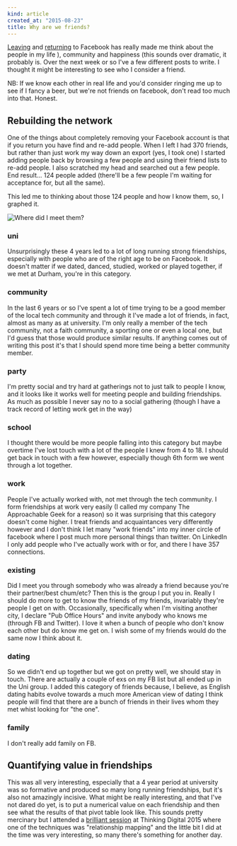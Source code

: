 ```yaml
---
kind: article
created_at: "2015-08-23"
title: Why are we friends?
---
```

[Leaving](/blog/on-leaving-facebook/) and [returning](/blog/returning-to-facebook/) to Facebook has really made me think about the people in my life ), community and happiness (this sounds over dramatic, it probably is.  Over the next week or so I've a few different posts to write.  I thought it might be interesting to see who I consider a friend.

NB: If we know each other in real life and you'd consider ringing me up to see if I fancy a beer, but we're not friends on facebook, don't read too much into that.  Honest.

## Rebuilding the network
One of the things about completely removing your Facebook account is that if you return you have find and re-add people.  When I left I had 370 friends, but rather than just work my way down an export (yes, I took one) I started adding people back by browsing a few people and using their friend lists to re-add people.  I also scratched my head and searched out a few people.  End result... 124 people added (there'll be a few people I'm waiting for acceptance for, but all the same).

This led me to thinking about those 124 people and how I know them, so, I graphed it.

![Where did I meet them?](/_assets/images/post_content/facebook_friends.png "Where did I meet you?")

### uni

Unsurprisingly these 4 years led to a lot of long running strong friendships, especially with people who are of the right age to be on Facebook.  It doesn't matter if we dated, danced, studied, worked or played together, if we met at Durham, you're in this category.

### community

In the last 6 years or so I've spent a lot of time trying to be a good member of the local tech community and through it I've made a lot of friends, in fact, almost as many as at university.  I'm only really a member of the tech community, not a faith community, a sporting one or even a local one, but I'd guess that those would produce similar results.  If anything comes out of writing this post it's that I should spend more time being a better community member.

### party

I'm pretty social and try hard at gatherings not to just talk to people I know, and it looks like it works well for meeting people and building friendships.  As much as possible I never say no to a social gathering (though I have a track record of letting work get in the way)

### school

I thought there would be more people falling into this category but maybe overtime I've lost touch with a lot of the people I knew from 4 to 18.  I should get back in touch with a few however, especially though 6th form we went through a lot together.

### work

People I've actually worked with, not met through the tech community.  I form friendships at work very easily (I called my company The Approachable Geek for a reason) so it was surprising that this category doesn't come higher.  I treat friends and acquaintances very differently however and I don't think I let many "work friends" into my inner circle of facebook where I post much more personal things than twitter.  On LinkedIn I only add people who I've actually work with or for, and there I have 357 connections.

### existing

Did I meet you through somebody who was already a friend because you're their partner/best chum/etc?  Then this is the group I put you in.  Really I should do more to get to know the friends of my  friends, invariably they're people I get on with.  Occasionally, specifically when I'm visiting another city, I declare "Pub Office Hours" and invite anybody who knows me (through FB and Twitter).  I love it when a bunch of people who don't know each other but do know me get on.  I wish some of my friends would do the same now I think about it.
 
### dating

So we didn't end up together but we got on pretty well, we should stay in touch.  There are actually a couple of exs on my FB list but all ended up in the Uni group.  I added this category of friends because, I believe, as English dating habits evolve towards a much more American view of dating I think people will find that there are a bunch of friends in their lives whom they met whist looking for "the one".

### family

I don't really add family on FB.

## Quantifying value in friendships

This was all very interesting, especially that a 4 year period at university was so formative and produced so many long running friendships, but it's also not amazingly incisive.  What might be really interesting, and that I've not dared do yet, is to put a numerical value on each friendship and then see what the results of that pivot table look like.  This sounds pretty mercinary but I attended a [brilliant session](http://www.thinkingdigital.co.uk/workshops/increasing-your-personal-impact/) at Thinking Digital 2015 where one of the techniques was "relationship mapping" and the little bit I did at the time was very interesting, so many there's something for another day.

